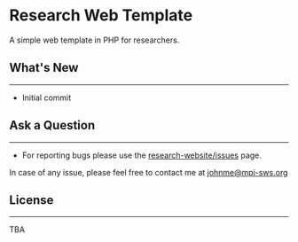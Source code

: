 # Research Web Template

A simple web template in PHP for researchers.

## What's New
----------

- Initial commit

## Ask a Question
----------

- For reporting bugs please use the [research-website/issues](https://github.com/johnnatan-messias/research-website/issues) page.

In case of any issue, please feel free to contact me at johnme@mpi-sws.org

## License
----------

TBA